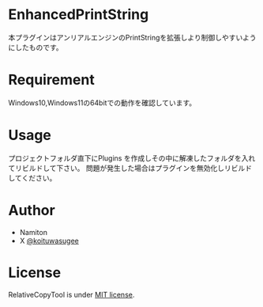 # EnhancedPrintString
 
本プラグインはアンリアルエンジンのPrintStringを拡張しより制御しやすいようにしたものです。 
  
# Requirement
 
Windows10,Windows11の64bitでの動作を確認しています。  
 
 
# Usage

プロジェクトフォルダ直下にPlugins を作成しその中に解凍したフォルダを入れてリビルドして下さい。
問題が発生した場合はプラグインを無効化しリビルドしてください。
 
# Author
 
* Namiton
* X [@koituwasugee](https://x.com/koituwasugee)
 
# License
 
RelativeCopyTool is under [MIT license](https://en.wikipedia.org/wiki/MIT_License).
 
